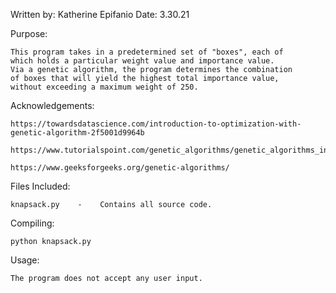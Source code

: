 Written by: Katherine Epifanio
Date: 3.30.21

Purpose:

    This program takes in a predetermined set of "boxes", each of
    which holds a particular weight value and importance value.
    Via a genetic algorithm, the program determines the combination
    of boxes that will yield the highest total importance value,
    without exceeding a maximum weight of 250.


Acknowledgements:

    https://towardsdatascience.com/introduction-to-optimization-with-genetic-algorithm-2f5001d9964b

    https://www.tutorialspoint.com/genetic_algorithms/genetic_algorithms_introduction.htm

    https://www.geeksforgeeks.org/genetic-algorithms/


Files Included:

    knapsack.py    -    Contains all source code.


Compiling:

    python knapsack.py


Usage:

    The program does not accept any user input.
